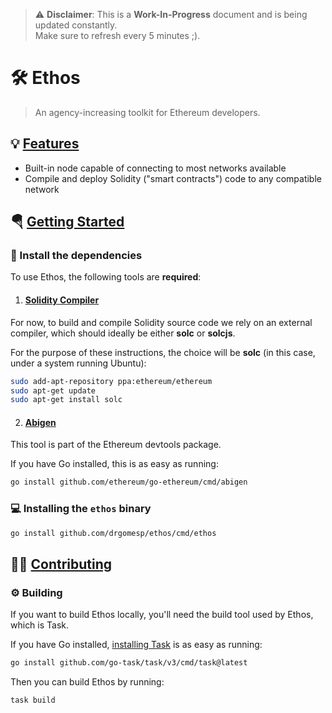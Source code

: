 > ⚠️ **Disclaimer**: This is a **Work-In-Progress** document and is being updated constantly.
> <br /> Make sure to refresh every 5 minutes ;).

# 🛠 Ethos
> An agency-increasing toolkit for Ethereum developers.

## 💡 [Features][4]

- Built-in node capable of connecting to most networks available
- Compile and deploy Solidity ("smart contracts") code to any compatible network



## 🪂 [Getting Started][5]

### 🔩 Install the dependencies

To use Ethos, the following tools are **required**:

1. #### [Solidity Compiler][2]

For now, to build and compile Solidity source code we rely on
an external compiler, which should ideally be either **solc** or **solcjs**.

For the purpose of these instructions, the choice will be **solc** (in this
case, under a system running Ubuntu):

```bash
sudo add-apt-repository ppa:ethereum/ethereum
sudo apt-get update
sudo apt-get install solc
```

2. #### [Abigen][3] 

This tool is part of the Ethereum devtools package. 

If you have Go installed, this is as easy as running:

```bash
go install github.com/ethereum/go-ethereum/cmd/abigen
```

### 💻 Installing the `ethos` binary 

```bash
go install github.com/drgomesp/ethos/cmd/ethos
```

## 👨‍🏭 [Contributing][6]

### ⚙ Building

If you want to build Ethos locally, you'll need the build tool used by Ethos, which is Task.

If you have Go installed, [installing Task][3] is as easy as running:
```bash
go install github.com/go-task/task/v3/cmd/task@latest
```

Then you can build Ethos by running:

```bash
task build
```

[1]: https://taskfile.dev/#/installation
[2]: https://docs.soliditylang.org/en/v0.8.13/installing-solidity.html#linux-packages
[3]: https://geth.ethereum.org/docs/install-and-build/installing-geth

[4]: https://github.com/drgomesp/ethos#-features
[5]: https://github.com/drgomesp/ethos#-getting-started
[6]: https://github.com/drgomesp/ethos#-building
